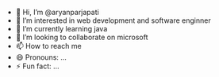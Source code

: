 - 👋 Hi, I’m @aryanparjapati
- 👀 I’m interested in web development and software enginner 
- 🌱 I’m currently learning java 
- 💞️ I’m looking to collaborate on microsoft
- 📫 How to reach me 
- 😄 Pronouns: ...
- ⚡ Fun fact: ...

<!---
aryanparjapati/aryanparjapati is a ✨ special ✨ repository because its `README.md` (this file) appears on your GitHub profile.
You can click the Preview link to take a look at your changes.
--->
